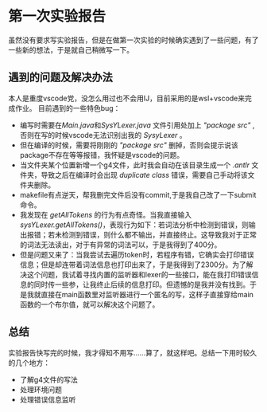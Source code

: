 # 第一次实验报告 #

虽然没有要求写实验报告，但是在做第一次实验的时候确实遇到了一些问题，有了一些新的想法，于是就自己稍微写一下。

## 遇到的问题及解决办法 ##

本人是重度vscode党，没怎么用过也不会用IJ，目前采用的是wsl+vscode来完成作业。
目前遇到的一些特色bug：

- 编写时需要在*Main.java*和*SysYLexer.java* 文件引用处加上 *"package src"* ,否则在写的时候vscode无法识别出我的 *SysyLexer* 。
- 但在编译的时候，需要将刚刚的 *"package src"* 删掉，否则会提示说该package不存在等等报错，我怀疑是vscode的问题。
- 当文件夹某个位置新增一个g4文件，此时我会自动在该目录生成一个 *.antlr* 文件夹，导致之后在编译时会出现 *duplicate class* 错误，需要自己手动将该文件夹删除。
- makefile有点逆天，帮我删完文件后没有commit,于是我自己改了一下submit命令。
- 我发现在 *getAllTokens* 的行为有点奇怪。当我直接输入 *sysYLexer.getAllTokens()*，表现行为如下：若词法分析中检测到错误，则输出报错；若未检测到错误，则什么都不输出，并直接终止。这导致我对于正常的词法无法读出，对于有异常的词法可以，于是我得到了400分。
- 但是问题又来了：当我尝试去遍历token时，若程序有错，它确实会打印错误信息；但是却连带着词法信息也打印出来了，于是我得到了2300分。为了解决这个问题，我试着寻找内置的监听器和lexer的一些接口，能在我打印错误信息的同时传一些参，让我终止后续的信息打印。但遗憾的是我并没有找到。于是我就直接在main函数里对监听器进行一个匿名的写，这样子直接穿给main函数的一个布尔值，就可以解决这个问题了。

## 总结 ##

实验报告快写完的时候，我才得知不用写......算了，就这样吧。总结一下用时较久的几个地方：

- 了解g4文件的写法
- 处理环境问题
- 处理错误信息监听
